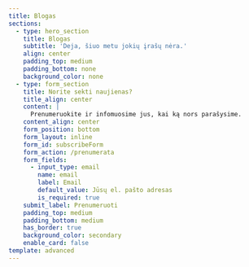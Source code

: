 ```yaml
---
title: Blogas
sections:
  - type: hero_section
    title: Blogas
    subtitle: 'Deja, šiuo metu jokių įrašų nėra.'
    align: center
    padding_top: medium
    padding_bottom: none
    background_color: none
  - type: form_section
    title: Norite sekti naujienas?
    title_align: center
    content: |
      Prenumeruokite ir infomuosime jus, kai ką nors parašysime.
    content_align: center
    form_position: bottom
    form_layout: inline
    form_id: subscribeForm
    form_action: /prenumerata
    form_fields:
      - input_type: email
        name: email
        label: Email
        default_value: Jūsų el. pašto adresas
        is_required: true
    submit_label: Prenumeruoti
    padding_top: medium
    padding_bottom: medium
    has_border: true
    background_color: secondary
    enable_card: false
template: advanced
---
```

